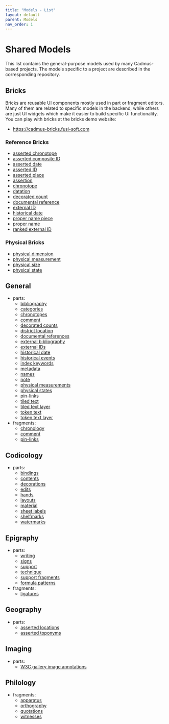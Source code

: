 ```yaml
---
title: "Models - List" 
layout: default
parent: Models
nav_order: 1
---
```


# Shared Models

This list contains the general-purpose models used by many Cadmus-based projects. The models specific to a project are described in the corresponding repository.

## Bricks

Bricks are reusable UI components mostly used in part or fragment editors. Many of them are related to specific models in the backend, while others are just UI widgets which make it easier to build specific UI functionality. You can play with bricks at the bricks demo website:

- <https://cadmus-bricks.fusi-soft.com>

### Reference Bricks

- [asserted chronotope](https://github.com/vedph/cadmus-bricks/blob/master/docs/asserted-chronotope.md)
- [asserted composite ID](https://github.com/vedph/cadmus-bricks/blob/master/docs/asserted-composite-id.md)
- [asserted date](https://github.com/vedph/cadmus-bricks/blob/master/docs/asserted-date.md)
- [asserted ID](https://github.com/vedph/cadmus-bricks/blob/master/docs/asserted-id.md)
- [asserted place](https://github.com/vedph/cadmus-bricks/blob/master/docs/asserted-place.md)
- [assertion](https://github.com/vedph/cadmus-bricks/blob/master/docs/assertion.md)
- [chronotope](https://github.com/vedph/cadmus-bricks/blob/master/docs/chronotope.md)
- [datation](https://github.com/vedph/cadmus-bricks/blob/master/docs/datation.md)
- [decorated count](https://github.com/vedph/cadmus-bricks/blob/master/docs/decorated-count.md)
- [documental reference](https://github.com/vedph/cadmus-bricks/blob/master/docs/doc-reference.md)
- [external ID](https://github.com/vedph/cadmus-bricks/blob/master/docs/external-id.md)
- [historical date](https://github.com/vedph/cadmus-bricks/blob/master/docs/historical-date.md)
- [proper name piece](https://github.com/vedph/cadmus-bricks/blob/master/docs/proper-name-piece.md)
- [proper name](https://github.com/vedph/cadmus-bricks/blob/master/docs/proper-name.md)
- [ranked external ID](https://github.com/vedph/cadmus-bricks/blob/master/docs/ranked-external-id.md)

### Physical Bricks

- [physical dimension](https://github.com/vedph/cadmus-bricks/blob/master/docs/physical-dimension.md)
- [physical measurement](https://github.com/vedph/cadmus-bricks/blob/master/docs/physical-measurement.md)
- [physical size](https://github.com/vedph/cadmus-bricks/blob/master/docs/physical-size.md)
- [physical state](https://github.com/vedph/cadmus-bricks/blob/master/docs/physical-state.md)

## General

- parts:
  - [bibliography](https://github.com/vedph/cadmus-general/blob/master/docs/bibliography.md)
  - [categories](https://github.com/vedph/cadmus-general/blob/master/docs/categories.md)
  - [chronotopes](https://github.com/vedph/cadmus-general/blob/master/docs/chronotopes.md)
  - [comment](https://github.com/vedph/cadmus-general/blob/master/docs/comment.md)
  - [decorated counts](https://github.com/vedph/cadmus-general/blob/master/docs/decorated-counts.md)
  - [district location](https://github.com/vedph/cadmus-general/blob/master/docs/district-location.md)
  - [documental references](https://github.com/vedph/cadmus-general/blob/master/docs/doc-references.md)
  - [external bibliography](https://github.com/vedph/cadmus-general/blob/master/docs/ext-bibliography.md)
  - [external IDs](https://github.com/vedph/cadmus-general/blob/master/docs/external-ids.md)
  - [historical date](https://github.com/vedph/cadmus-general/blob/master/docs/historical-date.md)
  - [historical events](https://github.com/vedph/cadmus-general/blob/master/docs/historical-events.md)
  - [index keywords](https://github.com/vedph/cadmus-general/blob/master/docs/index-keywords.md)
  - [metadata](https://github.com/vedph/cadmus-general/blob/master/docs/metadata.md)
  - [names](https://github.com/vedph/cadmus-general/blob/master/docs/names.md)
  - [note](https://github.com/vedph/cadmus-general/blob/master/docs/note.md)
  - [physical measurements](https://github.com/vedph/cadmus-general/blob/master/docs/physical-measurements.md)
  - [physical states](https://github.com/vedph/cadmus-general/blob/master/docs/physical-states.md)
  - [pin-links](https://github.com/vedph/cadmus-general/blob/master/docs/fr.pin-links.md)
  - [tiled text](https://github.com/vedph/cadmus-general/blob/master/docs/tiled-text.md)
  - [tiled text layer](https://github.com/vedph/cadmus-general/blob/master/docs/tiled-text-layer.md)
  - [token text](https://github.com/vedph/cadmus-general/blob/master/docs/token-text.md)
  - [token text layer](https://github.com/vedph/cadmus-general/blob/master/docs/token-text-layer.md)
- fragments:
  - [chronology](https://github.com/vedph/cadmus-general/blob/master/docs/fr.chronology.md)
  - [comment](https://github.com/vedph/cadmus-general/blob/master/docs/fr.comment.md)
  - [pin-links]((https://github.com/vedph/cadmus-general/blob/master/docs/fr.pin-links.md).md)

## Codicology

- parts:
  - [bindings](https://github.com/vedph/cadmus-codicology/blob/master/docs/cod-bindings.md)
  - [contents](https://github.com/vedph/cadmus-codicology/blob/master/docs/cod-contents.md)
  - [decorations](https://github.com/vedph/cadmus-codicology/blob/master/docs/cod-decorations.md)
  - [edits](https://github.com/vedph/cadmus-codicology/blob/master/docs/cod-edits.md)
  - [hands](https://github.com/vedph/cadmus-codicology/blob/master/docs/cod-hands.md)
  - [layouts](https://github.com/vedph/cadmus-codicology/blob/master/docs/cod-layouts.md)
  - [material](https://github.com/vedph/cadmus-codicology/blob/master/docs/cod-material.md)
  - [sheet labels](https://github.com/vedph/cadmus-codicology/blob/master/docs/cod-sheet-labels.md)
  - [shelfmarks](https://github.com/vedph/cadmus-codicology/blob/master/docs/cod-shelfmarks.md)
  - [watermarks](https://github.com/vedph/cadmus-codicology/blob/master/docs/cod-watermarks.md)

## Epigraphy

- parts:
  - [writing](https://github.com/vedph/cadmus-epigraphy/blob/master/docs/epi-writing.md)
  - [signs](https://github.com/vedph/cadmus-epigraphy/blob/master/docs/epi-signs.md)
  - [support](https://github.com/vedph/cadmus-epigraphy/blob/master/docs/epi-support.md)
  - [technique](https://github.com/vedph/cadmus-epigraphy/blob/master/docs/epi-technique.md)
  - [support fragments](https://github.com/vedph/cadmus-epigraphy/blob/master/docs/epi-support-frr.md)
  - [formula patterns](https://github.com/vedph/cadmus-epigraphy/blob/master/docs/epi-formula-patterns.md)
- fragments:
  - [ligatures](https://github.com/vedph/cadmus-epigraphy/blob/master/docs/fr.epi-ligatures.md)

## Geography

- parts:
  - [asserted locations](https://github.com/vedph/cadmus-geo/blob/master/docs/asserted-locations.md)
  - [asserted toponyms](https://github.com/vedph/cadmus-geo/blob/master/docs/asserted-toponyms.md)

## Imaging

- parts:
  - [W3C gallery image annotations](https://github.com/vedph/cadmus-img/blob/master/docs/w3c-gallery-image-annotations.md)

## Philology

- fragments:
  - [apparatus](https://github.com/vedph/cadmus-philology/blob/master/docs/fr.apparatus.md)
  - [orthography](https://github.com/vedph/cadmus-philology/blob/master/docs/fr.orthography.md)
  - [quotations](https://github.com/vedph/cadmus-philology/blob/master/docs/fr.quotations.md)
  - [witnesses](https://github.com/vedph/cadmus-philology/blob/master/docs/fr.witnesses.md)
